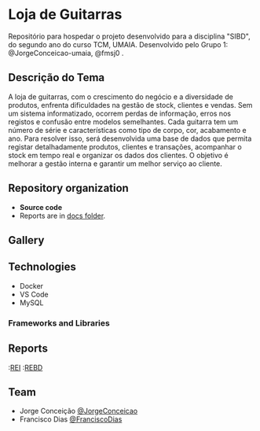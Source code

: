 # Loja de Guitarras

Repositório para hospedar o projeto desenvolvido para a disciplina "SIBD", do segundo ano do curso TCM, UMAIA. Desenvolvido pelo Grupo 1: @JorgeConceicao-umaia, @fmsj0 .

## Descrição do Tema

A loja de guitarras, com o crescimento do negócio e a diversidade de produtos, enfrenta dificuldades na gestão de stock, clientes e vendas. Sem um sistema informatizado, ocorrem perdas de informação, erros nos registos e confusão entre modelos semelhantes. Cada guitarra tem um número de série e características como tipo de corpo, cor, acabamento e ano. Para resolver isso, será desenvolvida uma base de dados que permita registar detalhadamente produtos, clientes e transações, acompanhar o stock em tempo real e organizar os dados dos clientes. O objetivo é melhorar a gestão interna e garantir um melhor serviço ao cliente.

## Repository organization

* **Source code**
* Reports are in [docs folder](docs/).

## Gallery


## Technologies

* Docker
* VS Code
* MySQL

### Frameworks and Libraries


## Reports

:[REI](docs/REI/rei00.md)
:[REBD](docs/REBD/rebd00.md)

## Team
* Jorge Conceição [@JorgeConceicao](https://github.com/JorgeConceicao-umaia)
* Francisco Dias [@FranciscoDias](https://github.com/fmsj0)
